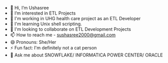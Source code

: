 - 👋 Hi, I’m Ushasree
- 👀 I’m interested in ETL Projects
- 🔭 I'm working in UHG health care project as an ETL Developer
-  🌱 I'm learning Unix shell scripting.
- 🌟 I'm looking to collaborate on ETL Development Projects
- 📫 How to reach me - sushasree2000@gmail.com
- 😄 Pronouns: She/Her
- ⚡ Fun fact: I'm definitely not a cat person
- 💬 Ask me about SNOWFLAKE/ INFORMATICA POWER CENTER/ ORACLE


